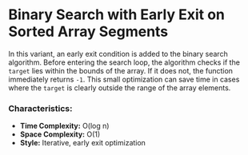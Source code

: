# Binary Search with Early Exit on Sorted Array Segments

In this variant, an early exit condition is added to the binary search algorithm. Before entering the search loop, the algorithm checks if the `target` lies within the bounds of the array. If it does not, the function immediately returns `-1`. This small optimization can save time in cases where the `target` is clearly outside the range of the array elements.

### Characteristics:
- **Time Complexity:** O(log n)
- **Space Complexity:** O(1)
- **Style:** Iterative, early exit optimization
